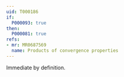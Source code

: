 ```yaml
---
uid: T000186
if:
  P000093: true
then:
  P000081: true
refs:
- mr: MR0687569
  name: Products of convergence properties
---
```


Immediate by definition.

